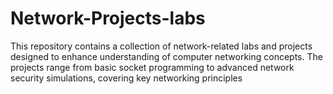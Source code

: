 # Network-Projects-labs
This repository contains a collection of network-related labs and projects designed to enhance understanding of computer networking concepts. The projects range from basic socket programming to advanced network security simulations, covering key networking principles
